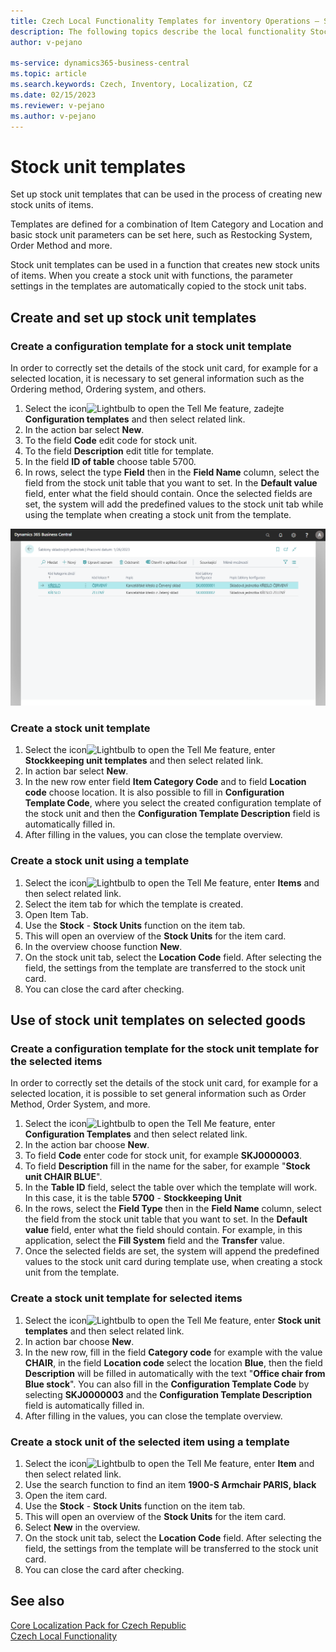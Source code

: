 ```yaml
---
title: Czech Local Functionality Templates for inventory Operations – Stockkeeping Unit Templates
description: The following topics describe the local functionality Stockkeeping Unit Templates in the Czech version of Business Central.
author: v-pejano

ms-service: dynamics365-business-central
ms.topic: article
ms.search.keywords: Czech, Inventory, Localization, CZ
ms.date: 02/15/2023
ms.reviewer: v-pejano
ms.author: v-pejano
---
```


# Stock unit templates

Set up stock unit templates that can be used in the process of creating new stock units of items.

Templates are defined for a combination of Item Category and Location and  basic stock unit parameters can be set here, such as Restocking System, Order Method and more.

Stock unit templates can be used in a function that creates new stock units of items. When you create a stock unit with functions, the parameter settings in the templates are automatically copied to the stock unit tabs.

## Create and set up stock unit templates

### Create a configuration template for a stock unit template

In order to correctly set the details of the stock unit card, for example for a selected location, it is necessary to set general information such as the Ordering method, Ordering system, and others.

1. Select the icon![Lightbulb to open the Tell Me feature](../../media/ui-search/search_small.png "Tell me what you want to do"), zadejte **Configuration templates** and then select related link.
2. In the action bar select **New**.
3. To the field **Code** edit code for stock unit.
4. To the field **Description** edit title for template.
5. In the field **ID of table** choose table 5700.
6. In rows, select the type **Field** then in the **Field Name** column, select the field from the stock unit table that you want to set. In the **Default value** field, enter what the field should contain.
Once the selected fields are set, the system will add the predefined values to the stock unit tab while using the template when creating a stock unit from the template.

![Stockkeeping unit](Media/stockkeeping-unit.png)

### Create a stock unit template

1. Select the icon![Lightbulb to open the Tell Me feature](../../media/ui-search/search_small.png "Tell me what you want to do"), enter **Stockkeeping unit templates** and then select related link.
2. In action bar select **New**.
3. In the new row enter field **Item Category Code** and to field **Location code** choose location. It is also possible to fill in **Configuration Template Code**, where you select the created configuration template of the stock unit and then the **Configuration Template Description** field is automatically filled in.
4. After filling in the values, you can close the template overview.
  
### Create a stock unit using a template

1. Select the icon![Lightbulb to open the Tell Me feature](../../media/ui-search/search_small.png "Tell me what you want to do"), enter **Items** and then select related link.
2. Select the item tab for which the template is created.
3. Open Item Tab.
4. Use the **Stock** - **Stock Units** function on the item tab.
5. This will open an overview of the **Stock Units** for the item card.
6. In the overview choose function **New**.
7. On the stock unit tab, select the **Location Code** field. After selecting the field, the settings from the template are transferred to the stock unit card.
8. You can close the card after checking.

## Use of stock unit templates on selected goods

### Create a configuration template for the stock unit template for the selected items

In order to correctly set the details of the stock unit card, for example for a selected location, it is possible to set general information such as Order Method, Order System, and more.

1. Select the icon![Lightbulb to open the Tell Me feature](../../media/ui-search/search_small.png "Tell me what you want to do"), enter **Configuration Templates** and then select related link.
2. In the action bar choose **New**.
3. To field **Code** enter code for stock unit, for example **SKJ0000003**.
4. To field **Description** fill in the name for the saber, for example "**Stock unit CHAIR BLUE**".
5. In the **Table ID** field, select the table over which the template will work. In this case, it is the table **5700** - **Stockkeeping Unit**
6. In the rows, select the **Field Type** then in the **Field Name** column, select the field from the stock unit table that you want to set. In the **Default value** field, enter what the field should contain. For example, in this application, select the **Fill System** field and the **Transfer** value.
7. Once the selected fields are set, the system will append the predefined values to the stock unit card during template use, when creating a stock unit from the template.

### Create a stock unit template for selected items

1. Select the icon![Lightbulb to open the Tell Me feature](../../media/ui-search/search_small.png "Tell me what you want to do"), enter **Stock unit templates** and then select related link.
2. In action bar choose **New**.
3. In the new row, fill in the field **Category code** for example with the value **CHAIR**, in the field **Location code** select the location **Blue**, then the field **Description** will be filled in automatically with the text "**Office chair from Blue stock**". You can also fill in the **Configuration Template Code** by selecting **SKJ0000003** and the **Configuration Template Description** field is automatically filled in.
4. After filling in the values, you can close the template overview.
  
### Create a stock unit of the selected item using a template

1. Select the icon![Lightbulb to open the Tell Me feature](../../media/ui-search/search_small.png "Tell me what you want to do"), enter **Item** and then select related link.
2. Use the search function to find an item **1900-S Armchair PARIS, black**
3. Open the item card.
4. Use the **Stock** - **Stock Units** function on the item tab.
5. This will open an overview of the **Stock Units** for the item card.
6. Select **New** in the overview.
7. On the stock unit tab, select the **Location Code** field. After selecting the field, the settings from the template will be transferred to the stock unit card.
8. You can close the card after checking.

## See also

[Core Localization Pack for Czech Republic](ui-extensions-core-localization-pack-cz.md)  
[Czech Local Functionality](czech-local-functionality.md)  
